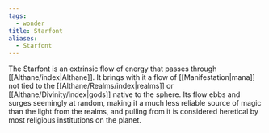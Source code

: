 ```yaml
---
tags:
  - wonder
title: Starfont
aliases:
  - Starfont
---
```


The Starfont is an extrinsic flow of energy that passes through [[Althane/index|Althane]]. It brings with it a flow of [[Manifestation|mana]] not tied to the [[Althane/Realms/index|realms]] or [[Althane/Divinity/index|gods]] native to the sphere. Its flow ebbs and surges seemingly at random, making it a much less reliable source of magic than the light from the realms, and pulling from it is considered heretical by most religious institutions on the planet.